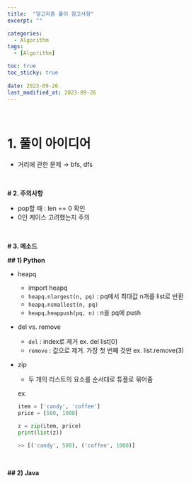 ```yaml
---
title:  "알고리즘 풀이 참고사항"
excerpt: ""

categories:
  - Algorithm
tags:
  - [Algorithm]

toc: true
toc_sticky: true
 
date: 2023-09-26
last_modified_at: 2023-09-26
---
```


<br>

# **1. 풀이 아이디어**

- 거리에 관한 문제 → bfs, dfs

<br>

**# 2. 주의사항**

- pop할 때 : len == 0 확인
- 0인 케이스 고려했는지 주의

<br>

**# 3. 메소드**

**## 1) Python**

- heapq
    - import heapq
    - `heapq.nlargest(n, pq)` : pq에서 최대값 n개를 list로 반환
    - `heapq.nsmallest(n, pq)`
    - `heapq.heappush(pq, n)` : n을 pq에 push

- del vs. remove
    - `del` : index로 제거 ex. del list[0]
    - `remove` : 값으로 제거. 가장 첫 번째 것만 ex. list.remove(3)

- zip
    - 두 개의 리스트의 요소를 순서대로 튜플로 묶어줌
    
    ex. 
    
    ```python
    item = ['candy', 'coffee']
    price = [500, 1000]
    
    z = zip(item, price)
    print(list(z))
    
    >> [('candy', 500), ('coffee', 1000)]
    ```

<br>

**## 2) Java**

<br>